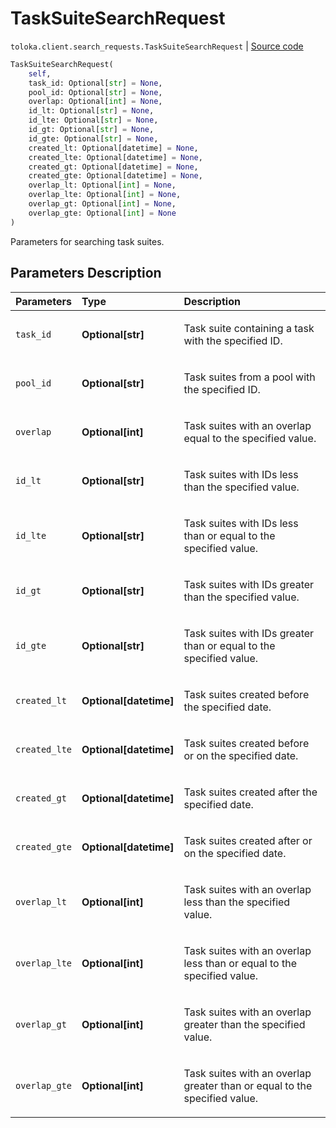 # TaskSuiteSearchRequest
`toloka.client.search_requests.TaskSuiteSearchRequest` | [Source code](https://github.com/Toloka/toloka-kit/blob/v1.2.0/src/client/search_requests.py#L545)

```python
TaskSuiteSearchRequest(
    self,
    task_id: Optional[str] = None,
    pool_id: Optional[str] = None,
    overlap: Optional[int] = None,
    id_lt: Optional[str] = None,
    id_lte: Optional[str] = None,
    id_gt: Optional[str] = None,
    id_gte: Optional[str] = None,
    created_lt: Optional[datetime] = None,
    created_lte: Optional[datetime] = None,
    created_gt: Optional[datetime] = None,
    created_gte: Optional[datetime] = None,
    overlap_lt: Optional[int] = None,
    overlap_lte: Optional[int] = None,
    overlap_gt: Optional[int] = None,
    overlap_gte: Optional[int] = None
)
```

Parameters for searching task suites.

## Parameters Description

| Parameters | Type | Description |
| :----------| :----| :-----------|
`task_id`|**Optional\[str\]**|<p>Task suite containing a task with the specified ID.</p>
`pool_id`|**Optional\[str\]**|<p>Task suites from a pool with the specified ID.</p>
`overlap`|**Optional\[int\]**|<p>Task suites with an overlap equal to the specified value.</p>
`id_lt`|**Optional\[str\]**|<p>Task suites with IDs less than the specified value.</p>
`id_lte`|**Optional\[str\]**|<p>Task suites with IDs less than or equal to the specified value.</p>
`id_gt`|**Optional\[str\]**|<p>Task suites with IDs greater than the specified value.</p>
`id_gte`|**Optional\[str\]**|<p>Task suites with IDs greater than or equal to the specified value.</p>
`created_lt`|**Optional\[datetime\]**|<p>Task suites created before the specified date.</p>
`created_lte`|**Optional\[datetime\]**|<p>Task suites created before or on the specified date.</p>
`created_gt`|**Optional\[datetime\]**|<p>Task suites created after the specified date.</p>
`created_gte`|**Optional\[datetime\]**|<p>Task suites created after or on the specified date.</p>
`overlap_lt`|**Optional\[int\]**|<p>Task suites with an overlap less than the specified value.</p>
`overlap_lte`|**Optional\[int\]**|<p>Task suites with an overlap less than or equal to the specified value.</p>
`overlap_gt`|**Optional\[int\]**|<p>Task suites with an overlap greater than the specified value.</p>
`overlap_gte`|**Optional\[int\]**|<p>Task suites with an overlap greater than or equal to the specified value.</p>
